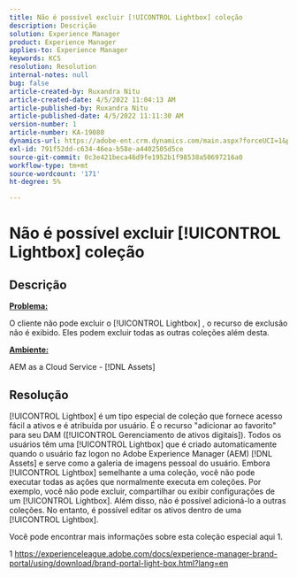 ```yaml
---
title: Não é possível excluir [!UICONTROL Lightbox] coleção
description: Descrição
solution: Experience Manager
product: Experience Manager
applies-to: Experience Manager
keywords: KCS
resolution: Resolution
internal-notes: null
bug: false
article-created-by: Ruxandra Nitu
article-created-date: 4/5/2022 11:04:13 AM
article-published-by: Ruxandra Nitu
article-published-date: 4/5/2022 11:11:30 AM
version-number: 1
article-number: KA-19080
dynamics-url: https://adobe-ent.crm.dynamics.com/main.aspx?forceUCI=1&pagetype=entityrecord&etn=knowledgearticle&id=970c3b1e-d0b4-ec11-983f-000d3a5d0d94
exl-id: 791f52dd-c634-46ea-b58e-a4402505d5ce
source-git-commit: 0c3e421beca46d9fe1952b1f98538a50697216a0
workflow-type: tm+mt
source-wordcount: '171'
ht-degree: 5%

---
```


# Não é possível excluir [!UICONTROL Lightbox] coleção

## Descrição


<u><b>Problema:</b></u>

O cliente não pode excluir o [!UICONTROL Lightbox] , o recurso de exclusão não é exibido. Eles podem excluir todas as outras coleções além desta.

<u><b>Ambiente:</b></u>

AEM as a Cloud Service - [!DNL Assets]


## Resolução


[!UICONTROL Lightbox] é um tipo especial de coleção que fornece acesso fácil a ativos e é atribuída por usuário. É o recurso &quot;adicionar ao favorito&quot; para seu DAM ([!UICONTROL Gerenciamento de ativos digitais]). Todos os usuários têm uma [!UICONTROL Lightbox] que é criado automaticamente quando o usuário faz logon no Adobe Experience Manager (AEM) [!DNL Assets] e serve como a galeria de imagens pessoal do usuário.
Embora [!UICONTROL Lightbox] semelhante a uma coleção, você não pode executar todas as ações que normalmente executa em coleções. Por exemplo, você não pode excluir, compartilhar ou exibir configurações de um [!UICONTROL Lightbox]. Além disso, não é possível adicioná-lo a outras coleções. No entanto, é possível editar os ativos dentro de uma [!UICONTROL Lightbox].

Você pode encontrar mais informações sobre esta coleção especial aqui 1.



1 https://experienceleague.adobe.com/docs/experience-manager-brand-portal/using/download/brand-portal-light-box.html?lang=en
